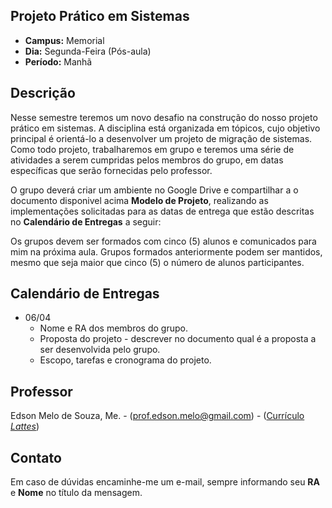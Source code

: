 ## Projeto Prático em Sistemas
* **Campus:** Memorial
* **Dia:** Segunda-Feira (Pós-aula)
* **Período:** Manhã

## Descrição
Nesse semestre teremos um novo desafio na construção do nosso projeto prático em sistemas. A disciplina está organizada em tópicos, cujo objetivo principal é orientá-lo a desenvolver um projeto de migração de sistemas. Como todo projeto, trabalharemos em grupo e teremos uma série de atividades a serem cumpridas pelos membros do grupo, em datas específicas que serão fornecidas pelo professor. 

O grupo deverá criar um ambiente no Google Drive e compartilhar a o documento disponivel acima **Modelo de Projeto**, realizando as implementações solicitadas para as datas de entrega que estão descritas no **Calendário de Entregas** a seguir:

Os grupos devem ser formados com cinco (5) alunos e comunicados para mim na próxima aula. Grupos formados anteriormente podem ser mantidos, mesmo que seja maior que cinco (5) o número de alunos participantes.

## Calendário de Entregas
* 06/04
	+ Nome e RA dos membros do grupo.
	+ Proposta do projeto - descrever no documento qual é a proposta a ser desenvolvida pelo grupo.
	+ Escopo, tarefas e cronograma do projeto.

## Professor
Edson Melo de Souza, Me. - ([prof.edson.melo@gmail.com](mailto:prof.edson.melo@gmail.com)) - ([Currículo *Lattes*](http://lattes.cnpq.br/2641658716558510))

## Contato
Em caso de dúvidas encaminhe-me um e-mail, sempre informando seu **RA** e **Nome** no título da mensagem.